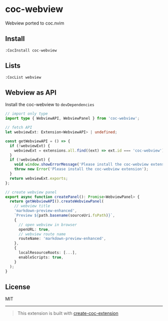 # coc-webview

Webview ported to coc.nvim

## Install

`:CocInstall coc-webview`

## Lists

`:CocList webview`

## Webview as API

Install the coc-webview to `devDependencies`

```typescript
// import only type
import type { WebviewAPI, WebviewPanel } from 'coc-webview';

// fetch API
let webviewExt: Extension<WebviewAPI> | undefined;

const getWebviewAPI = () => {
  if (!webviewExt) {
    webviewExt = extensions.all.find((ext) => ext.id === 'coc-webview') as Extension<WebviewAPI> | undefined;
  }
  if (!webviewExt) {
    void window.showErrorMessage('Please install the coc-webview extension');
    throw new Error('Please install the coc-webview extension');
  }
  return webviewExt.exports;
};

// create webview panel
export async function createPanel(): Promise<WebviewPanel> {
  return getWebviewAPI().createWebviewPanel(
    // webview title
    'markdown-preview-enhanced',
    `Preview ${path.basename(sourceUri.fsPath)}`,
    {
      // open webview in browser
      openURL: true,
      // webview route name
      routeName: 'markdown-preview-enhanced',
    },
    {
      localResourceRoots: [...],
      enableScripts: true,
    }
  );
}
```

## License

MIT

---

> This extension is built with [create-coc-extension](https://github.com/fannheyward/create-coc-extension)
